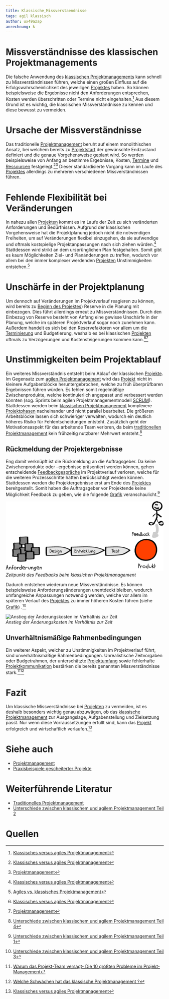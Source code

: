 ```yaml
---
title: Klassische_Missverstaendnisse
tags: agil klassisch
author: ux49azap
anrechnung: k
---
```

# Missverständnisse des klassischen Projektmanagements
Die falsche Anwendung des [klassischen Projektmanagements](https://www.projektmagazin.de/glossarterm/traditionelles-projektmanagement) kann schnell zu Missverständnissen führen, welche einen großen Einfluss auf die Erfolgswahrscheinlichkeit des jeweiligen [Projektes](Projekt.md) haben. So können beispielsweise die Ergebnisse nicht den Anforderungen entsprechen, Kosten werden überschritten oder Termine nicht eingehalten.[^1] Aus diesem Grund ist es wichtig, die klassischen Missverständnisse zu kennen und diese bewusst zu vermeiden. 

# Ursache der Missverständnisse
Das traditionelle [Projektmanagement](Projektmanagement.md) beruht auf einem monolithischen Ansatz, bei welchem bereits zu [Projektstart](Projektstart.md) der gewünschte Endzustand definiert und die genaue Vorgehensweise geplant wird. So werden beispielsweise von Anfang an bestimme Ergebnisse, Kosten, [Termine](Zeitplanung.md) und [Ressourcen](Ressourcenplanung.md) festgelegt.[^1][^2]  Dieser standardisierte Vorgang kann im Laufe des [Projektes](Projekt.md) allerdings zu mehreren verschiedenen Missverständnissen führen.
 

# Fehlende Flexibilität bei Veränderungen

In nahezu allen [Projekten](Projekt.md) kommt es im Laufe der Zeit zu sich veränderten Anforderungen und Bedürfnissen. Aufgrund der klassischen Vorgehensweise hat die Projektplanung jedoch nicht die notwendigen Freiheiten, um auf Veränderungen flexibel einzugehen, da sie aufwendige und oftmals kostspielige Projektanpassungen nach sich ziehen würden.[^1]  Stattdessen wird strikt an dem ursprünglichen Plan festgehalten. Somit gibt es kaum Möglichkeiten Ziel- und Planänderungen zu treffen, wodurch vor allem bei den immer komplexer werdenden [Projekten](Projekt.md) Unstimmigkeiten entstehen.[^3]  



# Unschärfe in der Projektplanung

Um dennoch auf Veränderungen im Projektverlauf reagieren zu können, wird bereits zu [Beginn des Projektes](Projektstart.md)) Reserve in die Planung mit einbezogen. Dies führt allerdings erneut zu Missverständnissen. Durch den Einbezug von Reserve besteht von Anfang eine gewisse Unschärfe in der Planung, welche im späteren Projektverlauf sogar noch zunehmen kann. Außerdem handelt es sich bei den Reservefaktoren vor allem um die [Terminierung](Zeitplanung.md) und Budgetierung, weshalb es bei klassischen [Projekten](Projekt.md) oftmals zu Verzögerungen und Kostensteigerungen kommen kann.[^1][^2]


# Unstimmigkeiten beim Projektablauf
Ein weiteres Missverständnis entsteht beim Ablauf der klassischen [Projekte](Projekt.md). Im Gegensatz zum [agilen Projektmanagement](https://www.projektmagazin.de/glossarterm/agiles-projektmanagement) wird das [Projekt](Projekt.md) nicht in kleinere Aufgabenblöcke heruntergebrochen, welche zu früh überprüfbaren Ergebnissen führen würden. Es fehlen somit regelmäßige Zwischenprodukte, welche kontinuierlich angepasst und verbessert werden könnten (sog. Sprints beim agilen Projektmanagementmodell [SCRUM](SCRUM.md)). 
Stattdessen werden beim [klassischen Projektmanagement](https://www.projektmagazin.de/glossarterm/traditionelles-projektmanagement) komplexere [Projektphasen](Projektphasen_klassisch.md) nacheinander und nicht parallel bearbeitet. Die größeren Arbeitsblöcke lassen sich schwieriger verwalten, wodurch ein deutlich höheres Risiko für Fehlentscheidungen entsteht. Zusätzlich geht der Motivationsaspekt für das arbeitende Team verloren, da beim [traditionellen Projektmanagement](https://www.projektmagazin.de/glossarterm/traditionelles-projektmanagement) kein frühzeitig nutzbarer Mehrwert entsteht.[^4]

## Rückmeldung der Projektergebnisse

Eng damit verknüpft ist die Rückmeldung an die Auftragsgeber. Da keine Zwischenprodukte oder –ergebnisse präsentiert werden können, gehen entscheidende [Feedbackgespräche](Feedbackgespräche.md) im Projektverlauf verloren, welche für die weiteren Prozessschritte hätten berücksichtigt werden können. Stattdessen werden die Projektergebnisse erst am Ende des [Projektes](Projekt.md) bereitgestellt. Somit haben die Auftragsgeber vor Projektende keine Möglichkeit Feedback zu geben, wie die folgende [Grafik](https://projekte-leicht-gemacht.de/blog/pm-methoden-erklaert/klassisch-agiles-projektmanagement-1/) veranschaulicht.[^5] 

![Zeitpunkt des Feedbacks beim klassichen Projektmanagement](Klassische_Missverstaendnisse/Feedback.jpg)        
*Zeitpunkt des Feedbacks beim klassichen Projektmanagement*      

Dadurch entstehen wiederum neue Missverständnisse. Es können beispielsweise Anforderungsänderungen unentdeckt bleiben, wodurch umfangreiche Anpassungen notwendig werden, welche vor allem im späteren Verlauf des [Projektes](Projekt.md) zu immer höheren Kosten führen (siehe [Grafik](https://projekte-leicht-gemacht.de/blog/klassisches-agiles-projektmanagement-teil-3/)) .[^6]

![Anstieg der Änderungskosten im Verhältnis zur Zeit](Klassische_Missverstaendnisse/Änderungen.jpg)        
*Anstieg der Änderungskosten im Verhältnis zur Zeit* 

## Unverhältnismäßige Rahmenbedingungen 

Ein weiterer Aspekt, welcher zu Unstimmigkeiten im Projektverlauf führt, sind unverhältnismäßige Rahmenbedingungen. Unrealistische Zeitvorgaben oder Budgetrahmen, der unterschätzte [Projektumfang](Projektumfang.md) sowie fehlerhafte [Projektkommunikation](Projektkommunikation.md) bestärken die bereits genannten Missverständnisse stark.[^7][^8]

# Fazit
Um klassische Missverständnisse bei [Projekten](Projekt.md) zu vermeiden, ist es deshalb besonders wichtig genau abzuwägen, ob das [klassische Projektmanagement](https://www.projektmagazin.de/glossarterm/traditionelles-projektmanagement) zur Ausgangslage, Aufgabenstellung und Zielsetzung passt. Nur wenn diese Vorraussetzungen erfüllt sind, kann das [Projekt](Projekt.md) erfolgreich und wirtschaftlich verlaufen.[^1]


# Siehe auch

* [Projektmanagement](Projektmanagement.md)
* [Praxisbeispiele gescheiterter Projekte](Praxisbeispiele_gescheiterte_Projetke.md)

# Weiterführende Literatur

* [Traditionelles Projektmanagement](https://www.projektmagazin.de/glossarterm/traditionelles-projektmanagement)
* [Unterschiede zwischen klassischem und agilem Projektmanagement Teil 2](https://projekte-leicht-gemacht.de/blog/pm-methoden-erklaert/klassisches-agiles-projektmanagement-teil-2/)

# Quellen

[^1]: [Klassisches versus agiles Projektmanagement](https://www.proles.ch/blog/klassisches-versus-agiles-projektmanagement)
[^2]: [Projektmanagement](https://www.materna.de/Microsite/Monitor/DE/2020-01/Management-und-Strategie/pm-methoden/pm-methoden_node.html;jsessionid=87298AEC46E44A72560858EBF7715CBD.delivery2-master)
[^3]: [Agiles vs. klassisches Projektmanagement](https://www.roth-institut.de/roth-wissens-journal/wissen-f%C3%BChrung/agiles-vs-klassisches-projektmanagement/)
[^4]: [Unterschiede zwischen klassischem und agilem Projektmanagement Teil 4](https://projekte-leicht-gemacht.de/blog/pm-methoden-erklaert/klassisches-agiles-projektmanagement-teil-4/)
[^5]: [Unterschiede zwischen klassischem und agilem Projektmanagement Teil 1](https://projekte-leicht-gemacht.de/blog/pm-methoden-erklaert/klassisch-agiles-projektmanagement-1/)
[^6]: [Unterschiede zwischen klassischem und agilem Projektmanagement Teil 3](https://projekte-leicht-gemacht.de/blog/klassisches-agiles-projektmanagement-teil-3/)
[^7]: [Warum das Projekt-Team versagt- Die 10 größten Probleme im Projekt-Management](https://www.computerwoche.de/a/warum-das-projekt-team-versagt,2495865,5)
[^8]: [Welche Schwächen hat das klassische Projektmanagement ?](https://www.it-prause.de/fachbeitr%C3%A4ge/was-ist-klassisches-projektmanagement/die-schw%C3%A4chen-des-klassischen-projektmanagements/)

